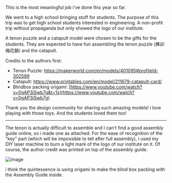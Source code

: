 
This is the most meaningful job i've done this year so far. 

We went to a high school bringing stuff for students. The purpose of this trip was to get high school students interested in engineering. A non-profit trip without propaganda but only showed the logo of our institute. 

A tenon puzzle and a catapult model were chosen to be the gifts for the students. They are expected to have fun assembling the tenon puzzle (榫卯梅花鎖) and the catapult. 

Credits to the authors first: 

- Tenon Puzzle: https://makerworld.com/en/models/401095#profileId-302599
- Catapult: https://www.printables.com/en/model/211679-catapult-card/
- Blindbox packing origami: [https://www.youtube.com/watch?v=0gAP3iSwb7g&t=1s](https://www.youtube.com/watch?v=0gAP3iSwb7g)

Thank you the design community for sharing such amazing models! i love playing with those toys. And the students loved them too! 

----

The tenon is actually difficult to assemble and I can't find a good assembly guide online, so i made one as attached. For the ease of recognition of the "key" part (which will be impossible to tell after full assembly), i used my DIY laser machine to burn a light mark of the logo of our institute on it. Of course, the author credit was printed on top of the assembly guide. 

![image](https://github.com/treesess/STEAMRELAY/assets/20311124/140f935a-04fa-4a52-8d4d-16665424bf94)




i think the quintessence is using origami to make the blind box packing with the Assembly Guide inside. 





